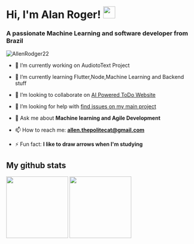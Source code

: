 <h1 align="left">Hi, I'm Alan Roger! <img src="https://raw.githubusercontent.com/MartinHeinz/MartinHeinz/master/wave.gif" width=32></img></h1>
<h3 align="left">A passionate Machine Learning and software developer from Brazil</h3>

<p align="left"> <img src="https://komarev.com/ghpvc/?username=joaogabriel-lima&label=Profile%20views&color=0e75b6&style=flat" alt="AllenRodger22" /> </p>

- 🔭 I’m currently working on AudiotoText Project

- 🌱 I’m currently learning Flutter,Node,Machine Learning and Backend stuff

- 👯 I’m looking to collaborate on [AI Powered ToDo Website](https://github.com/JoaoGabriel-Lima/notemock_website)

- 🤝 I’m looking for help with [find issues on my main project](https://github.com/AllenRodger22/AudiotoText)

- 💬 Ask me about **Machine learning and Agile Development**

- 📫 How to reach me: **allen.thepolitecat@gmail.com**

- ⚡ Fun fact: **I like to draw arrows when I'm studying**

## My github stats
<div>
<img height="165em" width: "100em" src="https://github-readme-stats.vercel.app/api?username=AllenRodger2&count_private=true&theme=github_dark&include_all_commits=true" />
<img height="165em" width: "100em" src="https://github-readme-stats.vercel.app/api/top-langs/?username=AllenRodger22&layout=compact&theme=github_dark&include_all_commits=true" />
</div>
